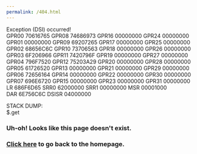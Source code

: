 ```yaml
---
permalink: /404.html
---
```


Exception (DSI) occurred!  
GPR00 70616765 GPR08 74686973 GPR16 00000000 GPR24 00000000  
GPR01 00000000 GPR09 69207265 GPR17 00000000 GPR25 00000000  
GPR02 68656C6C GPR10 73706563 GPR18 00000000 GPR26 00000000  
GPR03 6F206966 GPR11 7420796F GPR19 00000000 GPR27 00000000  
GPR04 796F7520 GPR12 75203A29 GPR20 00000000 GPR28 00000000  
GPR05 61726520 GPR13 00000000 GPR21 00000000 GPR29 00000000  
GPR06 72656164 GPR14 00000000 GPR22 00000000 GPR30 00000000  
GPR07 696E6720 GPR15 00000000 GPR23 00000000 GPR31 00000000  
LR 686F6D65 SRR0 62000000 SRR1 00000000 MSR 00001000  
DAR 6E756C6C DSISR 04000000  
  
STACK DUMP:  
$.get  
  
  
  
### Uh-oh! Looks like this page doesn't exist.  
### [Click here](./) to go back to the homepage.  
